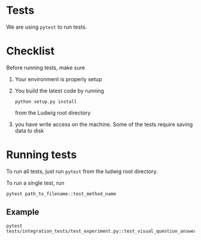 Tests
=====
We are using ```pytest``` to run tests. 

Checklist
=============
Before running tests, make sure 
1. Your environment is properly setup
2. You build the latest code by running 
    
    ```python setup.py install```
   
   from the Ludwig root directory 
3. you have write access on the machine. Some of the tests
require saving data to disk

Running tests
=============
To run all tests, just run
```pytest``` from the ludwig root directory.

To run a single test, run
``` 
pytest path_to_filename::test_method_name
```

Example
-------
```
pytest tests/integration_tests/test_experiment.py::test_visual_question_answering
```


